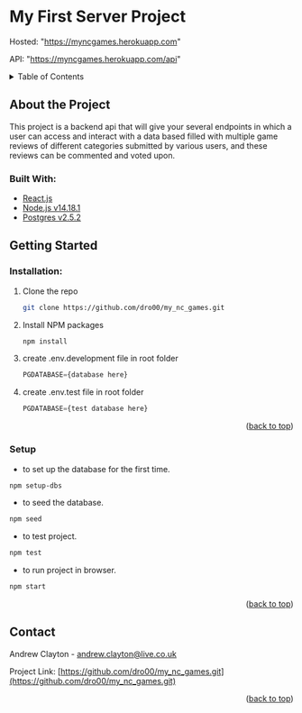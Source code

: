<div id="top"></div>

# My First Server Project

Hosted: "https://myncgames.herokuapp.com"

API: "https://myncgames.herokuapp.com/api"

<details>
  <summary>Table of Contents</summary>
  <ol>
    <li>
      <a href="#about-the-project">About The Project</a>
    </li>
    <li>
      <a href="#getting-started">Getting Started</a>
      <ul>
      <li>
      <a href="#setup">Setup</a>
    </li>
      </ul>
    </li>
    <li><a href="#contact">Contact</a></li>
  </ol>
</details>

## About the Project

This project is a backend api that will give your several endpoints in which a user can access and interact with a data based filled with multiple game reviews of different categories submitted by various users, and these reviews can be commented and voted upon.

### Built With:

- [React.js](https://reactjs.org/)
- [Node.js v14.18.1](https://nodejs.org/)
- [Postgres v2.5.2](https://www.postgresql.org/)

## Getting Started
### Installation:

1. Clone the repo
   ```sh
   git clone https://github.com/dro00/my_nc_games.git
   ```
2. Install NPM packages
   ```sh
   npm install
   ```
3. create .env.development file in root folder
   ```js
   PGDATABASE={database here}
   ```
4. create .env.test file in root folder
   ```js
   PGDATABASE={test database here}
   ```
   <p align="right">(<a href="#top">back to top</a>)</p>

### Setup

- to set up the database for the first time.

```sh
npm setup-dbs
```

- to seed the database.

```sh
npm seed
```

- to test project.

```sh
npm test
```

- to run project in browser.

```sh
npm start
```

<p align="right">(<a href="#top">back to top</a>)</p>

## Contact

Andrew Clayton - andrew.clayton@live.co.uk

Project Link: [https://github.com/dro00/my_nc_games.git](https://github.com/dro00/my_nc_games.git)

<p align="right">(<a href="#top">back to top</a>)</p>
